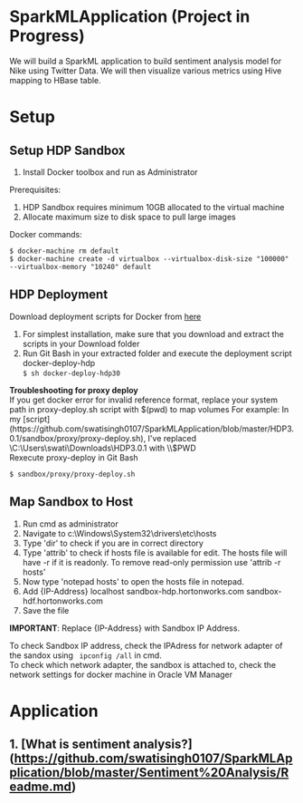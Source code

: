 # SparkMLApplication (Project in Progress)
We will build a SparkML application to build sentiment analysis model for Nike using Twitter Data.
We will then visualize various metrics using Hive mapping to HBase table.

# Setup
## Setup HDP Sandbox

1. Install Docker toolbox and run as Administrator

Prerequisites:
1. HDP Sandbox requires minimum 10GB allocated to the virtual machine
2. Allocate maximum size to disk space to pull large images

Docker commands:
```
$ docker-machine rm default
$ docker-machine create -d virtualbox --virtualbox-disk-size "100000" --virtualbox-memory "10240" default
```

<!-- ## Troubleshooting
1. Docker toolbox required the working directory to be shareable to be able to mount the proxy sandbox folders to the container.\
To mount contents of a folder to the container, follow the folowing steps:\
Navigate to ~/.docker/machine/machines/default/default \
Edit the VBOX-PREV file with the following additon
```
<SharedFolders>
        <SharedFolder name="c/Users" hostPath="\\?\c:\Users" writable="true" autoMount="true"/>
        -- New addition
        <SharedFolder name="WorkDir" hostPath="\\?\<insert your path here>"
                      writable="true" autoMount="true"/>
      </SharedFolders>
```
2.  Error response from daemon: cgroups: cannot find cgroup mount destination: unknown. \
Solution
```
$ docker-machine ssh default "sudo mkdir /sys/fs/cgroup/systemd"
$ docker-machine ssh default "sudo mount -t cgroup -o none,name=systemd cgroup /sys/fs/cgroup/systemd"
```
-->
## HDP Deployment

Download deployment scripts for Docker from [here](https://hortonworks.com/downloads/#sandbox)
1. For simplest installation, make sure that you download and extract the scripts in your Download folder  
2. Run Git Bash in your extracted folder and execute the deployment script  docker-deploy-hdp<version>  
        ```
        $ sh docker-deploy-hdp30
        ```  

**Troubleshooting for proxy deploy**  
If you get docker error for invalid reference format, replace your system path in proxy-deploy.sh script with $(pwd) to map volumes  
For example:  
In my [script](https://github.com/swatisingh0107/SparkMLApplication/blob/master/HDP3.0.1/sandbox/proxy/proxy-deploy.sh), I've replaced \C:\Users\swati\Downloads\HDP3.0.1 with \\$PWD    
Rexecute proxy-deploy in Git Bash
```
$ sandbox/proxy/proxy-deploy.sh
```  
## Map Sandbox to Host
1. Run cmd as administrator  
2. Navigate to c:\Windows\System32\drivers\etc\hosts  
3. Type 'dir' to check if you are in correct directory  
4. Type 'attrib' to check if hosts file is available for edit. The hosts file will have -r if it is readonly. To remove read-only permission use 'attrib -r hosts'  
5. Now type 'notepad hosts' to open the hosts file in notepad.  
6. Add {IP-Address} localhost sandbox-hdp.hortonworks.com sandbox-hdf.hortonworks.com   
7. Save the file  

**IMPORTANT**: Replace {IP-Address} with Sandbox IP Address.  

To check Sandbox IP address, check the IPAdress for network adapter of the sandox using ``` ipconfig /all``` in cmd.  
To check which network adapter, the sandbox is attached to, check the network settings for docker machine in Oracle VM Manager


# Application

## 1. [What is sentiment analysis?] (https://github.com/swatisingh0107/SparkMLApplication/blob/master/Sentiment%20Analysis/Readme.md)
